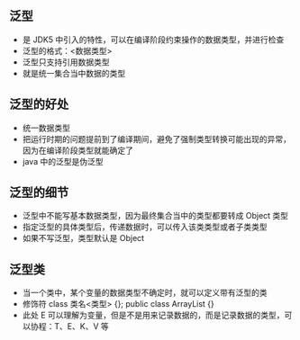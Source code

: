 ## 泛型
* 是 JDK5 中引入的特性，可以在编译阶段约束操作的数据类型，并进行检查
* 泛型的格式：<数据类型>
* 泛型只支持引用数据类型
* 就是统一集合当中数据的类型

## 泛型的好处
* 统一数据类型
* 把运行时期的问题提前到了编译期间，避免了强制类型转换可能出现的异常，因为在编译阶段类型就能确定了
* java 中的泛型是伪泛型

## 泛型的细节
* 泛型中不能写基本数据类型，因为最终集合当中的类型都要转成 Object 类型
* 指定泛型的具体类型后，传递数据时，可以传入该类类型或者子类类型
* 如果不写泛型，类型默认是 Object

## 泛型类
* 当一个类中，某个变量的数据类型不确定时，就可以定义带有泛型的类
* 修饰符 class 类名<类型> {}; public class ArrayList<E> {}
* 此处 E 可以理解为变量，但是不是用来记录数据的，而是记录数据的类型，可以协程：T、E、K、V 等
